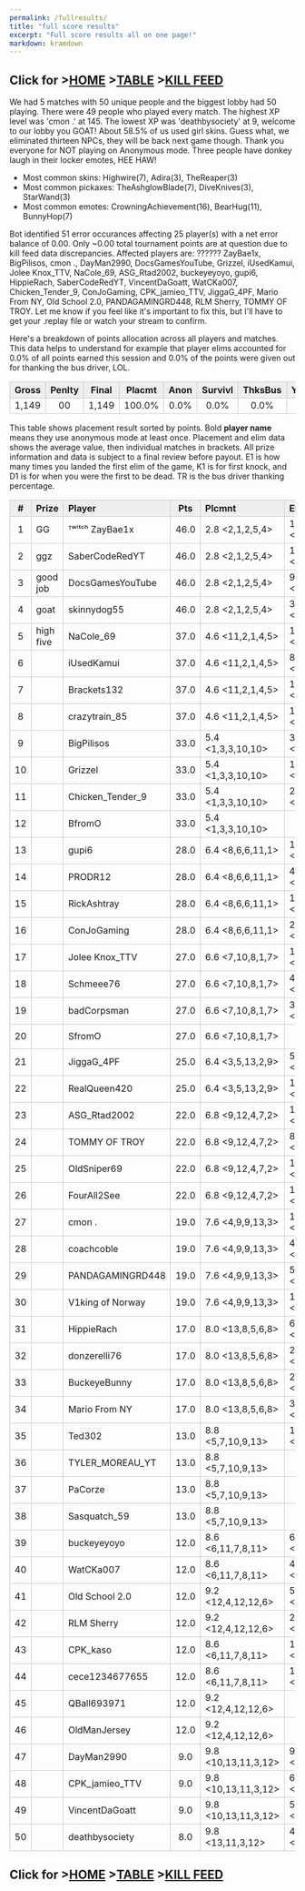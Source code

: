 ```yaml
---
permalink: /fullresults/
title: "full score results"
excerpt: "Full score results all on one page!"
markdown: kramdown
---
```

<meta http-equiv="refresh" content="30">

<script>
    var countUpdDate = new Date("Apr 08, 2023 14:01:36").getTime(); // Set the date we're counting down to
    var x = setInterval(function () {
        var timeNow = new Date().getTime(); // Get today's date and time
        var distance = timeNow - countUpdDate; // Find the distance between now and the count down date
        var days = Math.floor(distance / (1000 * 60 * 60 * 24));
        var hours = Math.floor((distance % (1000 * 60 * 60 * 24)) / (1000 * 60 * 60));
        var minutes = Math.floor((distance % (1000 * 60 * 60)) / (1000 * 60));
        var seconds = Math.floor((distance % (1000 * 60)) / 1000);
        var minutesString = minutes.toString();
        var secondsString = seconds.toString();
        if (minutesString.length < 2) {
            minutesString = "0" + minutesString;
        }
        if (secondsString.length < 2) {
            secondsString = "0" + secondsString;
        }
        document.getElementById("countUpTimer").innerHTML = minutesString + ":" + secondsString + " since updt"; // Display the result in the element with id="demo"
        // If the count down is finished, write some text
        if (distance < 0) {
            clearInterval(x);
            document.getElementById("countUpTimer").innerHTML = "EXPIRED";
        }
    }, 1000); // Update the count down every 1000 milliseconds
</script>


<style>
      .tableFixHead {
        overflow-y: auto;
        height: 195px;
      }
      .tableFixHead thead th {
        position: sticky;
        top: 0;
      }
      table {
        border-collapse: collapse;
        width: 100%;
      }
      th,
      td {
        padding: 2px 2x;
        border: 1px solid #ccc;
      }
      th {
        background: #eee;
      }
</style>

<strong><span id="countUpTimer" style="color:red;background-color:white;font-size:add_size"></span></strong>
## Click for >[HOME](https://www.kaso.gg) >[TABLE](https://www.kaso.gg/fullresults) >[KILL FEED](https://www.kaso.gg/killfeed)<br>

We had 5 matches with 50 unique people and the biggest lobby had 50 playing. There were 49 people who played every match. The highest XP level was 'cmon .' at 145. The lowest XP was 'deathbysociety' at 9, welcome to our lobby you GOAT! About 58.5% of us used girl skins. Guess what, we eliminated thirteen NPCs, they will be back next game though. Thank you everyone for NOT playing on Anonymous mode. Three people have donkey laugh in their locker emotes, HEE HAW!

* Most common skins: Highwire(7), Adira(3), TheReaper(3)<br>
* Most common pickaxes: TheAshglowBlade(7), DiveKnives(3), StarWand(3)<br>
* Most common emotes: CrowningAchievement(16), BearHug(11), BunnyHop(7)<br>

Bot identified 51 error occurances affecting 25 player(s) with a net error balance of 0.00. Only ~0.00 total tournament points are at question due to kill feed data discrepancies. Affected players are: ?????? ZayBae1x, BigPilisos, cmon ., DayMan2990, DocsGamesYouTube, Grizzel, iUsedKamui, Jolee Knox_TTV, NaCole_69, ASG_Rtad2002, buckeyeyoyo, gupi6, HippieRach, SaberCodeRedYT, VincentDaGoatt, WatCKa007, Chicken_Tender_9, ConJoGaming, CPK_jamieo_TTV, JiggaG_4PF, Mario From NY, Old School 2.0, PANDAGAMINGRD448, RLM Sherry, TOMMY OF TROY. Let me know if you feel like it's important to fix this, but I'll have to get your .replay file or watch your stream to confirm.

Here's a breakdown of points allocation across all players and matches. This data helps to understand for example that player elims accounted for 0.0% of all points earned this session and 0.0% of the points were given out for thanking the bus driver, LOL.

| Gross  | Penlty | Final  | Placmt | Anon   | Survivl  | ThksBus | YouDed | Elims  | Siphon | NPC    |
| :----: | :----: | :----: | :----: | :----: | :----:   | :----:  | :----: | :----: | :----: | :----: |
|1,149|00|1,149|100.0%|0.0%|0.0%|0.0%|0.0%|0.0%|0.0%|0.0%|

This table shows placement result sorted by points. Bold **player name** means they use anonymous mode at least once. Placement and elim data shows the average value, then individual matches in brackets. All prize information and data is subject to a final review before payout. E1 is how many times you landed the first elim of the game, K1 is for first knock, and D1 is for when you were the first to be dead. TR is the bus driver thanking percentage.


| #      | Prize | Player | Pts    | Plcmnt | Elims | NPCs   | E1     | D1     | K1     | TR     | Lvl    | Skin   | Axe    |
| :----: | :---  | :---   | :----: | :---   | :---  | :----: | :----: | :----: | :----: | :----: | :----: | :----: | :----: |
|1|GG|ᵀʷⁱᵗᶜʰ ZayBae1x|46.0|2.8 <2,1,2,5,4>|18 (3.6) <4,3,4,3,4>|1|0|0|0|60%|71|![](https://media.fortniteapi.io/images/0fee4a45d85a25f4c60dda16c445bea7/transparent.png){:height="35px"}|![](https://media.fortniteapi.io/images/128928a-3e4385b-50c4b4a-4240a82/transparent.png){:height="35px"}|
|2|ggz|SaberCodeRedYT|46.0|2.8 <2,1,2,5,4>|10 (2.5) <3,3,0,2,2>|0|0|0|0|80%|70|![](https://media.fortniteapi.io/images/a864864540f2dc1b3a8318063e85e910/transparent.png){:height="35px"}|![](https://media.fortniteapi.io/images/2149460bed6da81cbc9a5c8ba2a0e4ff/transparent.png){:height="35px"}|
|3|good job|DocsGamesYouTube|46.0|2.8 <2,1,2,5,4>|9 (2.3) <2,1,4,2,0>|0|0|0|0|0%|81|![](https://media.fortniteapi.io/images/4bd08e586b3b07c73d4832cd790f2243/transparent.png){:height="35px"}|![](https://media.fortniteapi.io/images/7fd1c6724a7ef0ce987034eef75f35ea/transparent.png){:height="35px"}|
|4|goat|skinnydog55|46.0|2.8 <2,1,2,5,4>|3 (1.0) <1,1,1,0,0>|0|0|0|0|60%|113|![](https://media.fortniteapi.io/images/5af18a533c2c0abcd49d98a4ae31f33c/transparent.png){:height="35px"}|![](https://media.fortniteapi.io/images/9293e8e2a91396e03e3153b5b0c72f6a/transparent.png){:height="35px"}|
|5|high five|NaCole_69|37.0|4.6 <11,2,1,4,5>|12 (3.0) <0,3,6,1,2>|0|0|0|0|0%|27|![](https://media.fortniteapi.io/images/423e7a34bd19f54333af30130c18394d/transparent.png){:height="35px"}|![](https://media.fortniteapi.io/images/841abef8a00eda5ecf1b596230acccac/transparent.png){:height="35px"}|
|6||iUsedKamui|37.0|4.6 <11,2,1,4,5>|8 (2.7) <0,3,3,0,2>|0|0|0|0|0%|1|![](https://media.fortniteapi.io/images/036f5726a7f7f69d7981bd358362517b/transparent.png){:height="35px"}|![](https://media.fortniteapi.io/images/16927b037fca762c1ccf58a5484f1a0a/transparent.png){:height="35px"}|
|7||Brackets132|37.0|4.6 <11,2,1,4,5>|1 (1.0) <0,0,0,1,0>|0|0|0|0|80%|26|![](https://media.fortniteapi.io/images/b57c9b58faaea1e7bd18095245de42b4/transparent.png){:height="35px"}|![](https://media.fortniteapi.io/images/87813ad11ba0d379fc09ba6e003e8530/transparent.png){:height="35px"}|
|8||crazytrain_85|37.0|4.6 <11,2,1,4,5>|1 (1.0) <0,0,1,0,0>|0|0|0|0|40%|1|![](https://media.fortniteapi.io/images/51272b526ed6ddf82e5ec4795ed5781f/transparent.png){:height="35px"}|![](https://media.fortniteapi.io/images/ce4b8792769f47b5ff0dd627ff32d727/transparent.png){:height="35px"}|
|9||BigPilisos|33.0|5.4 <1,3,3,10,10>|32 (6.4) <11,6,7,1,7>|2|0|0|0|60%|68|![](https://media.fortniteapi.io/images/1d6c273052d69c3dd72cd2520a7475c7/transparent.png){:height="35px"}|![](https://media.fortniteapi.io/images/68b6461baddd6e9c623f292c6ccc940b/transparent.png){:height="35px"}|
|10||Grizzel|33.0|5.4 <1,3,3,10,10>|15 (3.8) <6,4,4,0,1>|0|0|0|0|100%|108|![](https://media.fortniteapi.io/images/d03e1f9-eeda5c0-7c72636-f392e31/transparent.png){:height="35px"}|![](https://media.fortniteapi.io/images/05c48936305179b91613cac98be12beb/transparent.png){:height="35px"}|
|11||Chicken_Tender_9|33.0|5.4 <1,3,3,10,10>|2 (1.0) <1,0,1,0,0>|0|0|0|0|40%|46|![](https://media.fortniteapi.io/images/1d6c273052d69c3dd72cd2520a7475c7/transparent.png){:height="35px"}|![](https://media.fortniteapi.io/images/dbedf6b21a0d50efbb6040b3950ba9aa/transparent.png){:height="35px"}|
|12||BfromO|33.0|5.4 <1,3,3,10,10>||0|0|0|0|60%|44|![](https://media.fortniteapi.io/images/1d6c273052d69c3dd72cd2520a7475c7/transparent.png){:height="35px"}|![](https://media.fortniteapi.io/images/ab0bbe76eb09334bb027f40f3d2d1c48/transparent.png){:height="35px"}|
|13||gupi6|28.0|6.4 <8,6,6,11,1>|10 (2.5) <0,2,2,4,2>|0|0|1|0|80%|19|![](https://media.fortniteapi.io/images/a4ae8f546570a63acd3d87f50d37bdfc/transparent.png){:height="35px"}|![](https://media.fortniteapi.io/images/958bce0b0f72dea23439f889cd91dd97/transparent.png){:height="35px"}|
|14||PRODR12|28.0|6.4 <8,6,6,11,1>|4 (2.0) <0,1,3,0,0>|0|1|0|0|0%|26|![](https://media.fortniteapi.io/images/c33374569550d49e99dc699e5d1747c5/transparent.png){:height="35px"}|![](https://media.fortniteapi.io/images/41c2fdb554da82dacacc1935b55db23e/transparent.png){:height="35px"}|
|15||RickAshtray|28.0|6.4 <8,6,6,11,1>|1 (1.0) <0,0,0,1,0>|0|0|0|0|80%|12|![](https://media.fortniteapi.io/images/a7c4ac265dc8782c783abf34bb898810/transparent.png){:height="35px"}|![](https://media.fortniteapi.io/images/8d7b7960776bd3be44711d8b3c7731c6/transparent.png){:height="35px"}|
|16||ConJoGaming|28.0|6.4 <8,6,6,11,1>|2 (1.0) <0,1,0,0,1>|0|0|0|0|20%|22|![](https://media.fortniteapi.io/images/d19f1f88b2f48fc58c061f22c0340184/transparent.png){:height="35px"}|![](https://media.fortniteapi.io/images/2821715ae77ce3a826a547fb21c4cae3/transparent.png){:height="35px"}|
|17||Jolee Knox_TTV|27.0|6.6 <7,10,8,1,7>|11 (2.2) <2,1,1,6,1>|0|0|0|0|100%|94|![](https://media.fortniteapi.io/images/e4a765e43c88ebb1be3093017ead3cc8/transparent.png){:height="35px"}|![](https://media.fortniteapi.io/images/eb7af48a7d83fc82e305216a9f48f35a/transparent.png){:height="35px"}|
|18||Schmeee76|27.0|6.6 <7,10,8,1,7>|4 (2.0) <0,0,1,3,0>|0|0|0|0|100%|55|![](https://media.fortniteapi.io/images/e9d61c4a4aae593fbac8d72182da83f2/transparent.png){:height="35px"}|![](https://media.fortniteapi.io/images/2149460bed6da81cbc9a5c8ba2a0e4ff/transparent.png){:height="35px"}|
|19||badCorpsman|27.0|6.6 <7,10,8,1,7>|3 (1.0) <1,1,0,1,0>|0|0|0|0|60%|69|![](https://media.fortniteapi.io/images/e9d61c4a4aae593fbac8d72182da83f2/transparent.png){:height="35px"}|![](https://media.fortniteapi.io/images/958bce0b0f72dea23439f889cd91dd97/transparent.png){:height="35px"}|
|20||SfromO|27.0|6.6 <7,10,8,1,7>||0|0|0|0|100%|1|![](https://media.fortniteapi.io/images/d8f36a018fe77330bf83edc1967b6e70/transparent.png){:height="35px"}|![](https://media.fortniteapi.io/images/958bce0b0f72dea23439f889cd91dd97/transparent.png){:height="35px"}|
|21||JiggaG_4PF|25.0|6.4 <3,5,13,2,9>|5 (5.0) <0,0,0,5,0>|0|1|0|0|100%|21|![](https://media.fortniteapi.io/images/b5c05e27736ff99ff547e6a9e847dc6b/transparent.png){:height="35px"}|![](https://media.fortniteapi.io/images/d2e8284-fb06feb-ea3fbe3-c41fd8b/transparent.png){:height="35px"}|
|22||RealQueen420|25.0|6.4 <3,5,13,2,9>|1 (1.0) <0,1,0,0,0>|0|0|0|0|100%|69|![](https://media.fortniteapi.io/images/bf04b0beeb63b21268e99d9df769f51b/transparent.png){:height="35px"}|![](https://media.fortniteapi.io/images/958bce0b0f72dea23439f889cd91dd97/transparent.png){:height="35px"}|
|23||ASG_Rtad2002|22.0|6.8 <9,12,4,7,2>|13 (3.3) <1,1,4,0,7>|0|0|0|0|60%|53|![](https://media.fortniteapi.io/images/40274a4-d5db17a-d975314-a9971a6/transparent.png){:height="35px"}|![](https://media.fortniteapi.io/images/9db7a5d-2dea6ac-8b10889-1c7cbc9/transparent.png){:height="35px"}|
|24||TOMMY OF TROY|22.0|6.8 <9,12,4,7,2>|8 (2.7) <0,1,1,0,6>|0|1|0|0|60%|104|![](https://media.fortniteapi.io/images/a0cf0eb956aa5483a9ae4394d1157ff3/transparent.png){:height="35px"}|![](https://media.fortniteapi.io/images/9561edceab97ff36c46981b561a2aefa/transparent.png){:height="35px"}|
|25||OldSniper69|22.0|6.8 <9,12,4,7,2>|1 (1.0) <0,0,0,0,1>|0|0|1|0|80%|20|![](https://media.fortniteapi.io/images/6ab699ca8456e1092e07ffc2bdb131c7/transparent.png){:height="35px"}|![](https://media.fortniteapi.io/images/2ddccff4a674659187ecd9fa835d070f/transparent.png){:height="35px"}|
|26||FourAll2See|22.0|6.8 <9,12,4,7,2>|1 (1.0) <0,0,1,0,0>|0|0|0|0|0%|93|![](https://media.fortniteapi.io/images/d96579630a4aa5fc9d427fbeec8ab712/transparent.png){:height="35px"}|![](https://media.fortniteapi.io/images/ad89f78a8897ff4c1946557ece747359/transparent.png){:height="35px"}|
|27||cmon .|19.0|7.6 <4,9,9,13,3>|17 (3.4) <3,3,3,1,7>|0|0|0|0|40%|116|![](https://media.fortniteapi.io/images/722dddb-85539a2-d8e9a63-1b298df/transparent.png){:height="35px"}|![](https://media.fortniteapi.io/images/a02b9082525370e9088801261a77c3e1/transparent.png){:height="35px"}|
|28||coachcoble|19.0|7.6 <4,9,9,13,3>|4 (1.3) <1,1,0,2,0>|0|0|0|0|100%|58|![](https://media.fortniteapi.io/images/747cdfbb30a97762f021c17049b67dd0/transparent.png){:height="35px"}|![](https://media.fortniteapi.io/images/ca6cfb9-54bc587-e5c6dce-1b4fc3e/transparent.png){:height="35px"}|
|29||PANDAGAMINGRD448|19.0|7.6 <4,9,9,13,3>|5 (1.7) <1,3,0,0,1>|0|0|0|0|0%|35|![](https://media.fortniteapi.io/images/88e2c2af9935d02353434d58261a16b2/transparent.png){:height="35px"}|![](https://media.fortniteapi.io/images/be3cdefd79427f64c3b1d4a423812a7f/transparent.png){:height="35px"}|
|30||V1king of Norway|19.0|7.6 <4,9,9,13,3>|1 (1.0) <0,1,0,0,0>|0|0|0|0|100%|26|![](https://media.fortniteapi.io/images/a22a0c603d543a60dd37432e09d1205e/transparent.png){:height="35px"}|![](https://media.fortniteapi.io/images/2ddccff4a674659187ecd9fa835d070f/transparent.png){:height="35px"}|
|31||HippieRach|17.0|8.0 <13,8,5,6,8>|6 (1.5) <1,2,1,2,0>|0|0|0|0|100%|53|![](https://media.fortniteapi.io/images/e91f3512574814c859404056cda0ef94/transparent.png){:height="35px"}|![](https://media.fortniteapi.io/images/d2e8284-fb06feb-ea3fbe3-c41fd8b/transparent.png){:height="35px"}|
|32||donzerelli76|17.0|8.0 <13,8,5,6,8>|2 (1.0) <0,0,1,1,0>|0|0|0|0|0%|26|![](https://media.fortniteapi.io/images/d96579630a4aa5fc9d427fbeec8ab712/transparent.png){:height="35px"}|![](https://media.fortniteapi.io/images/958bce0b0f72dea23439f889cd91dd97/transparent.png){:height="35px"}|
|33||BuckeyeBunny|17.0|8.0 <13,8,5,6,8>|2 (1.0) <1,1,0,0,0>|0|0|0|0|100%|55|![](https://media.fortniteapi.io/images/473c1f0e7f3c310eae7c3b580609429b/transparent.png){:height="35px"}|![](https://media.fortniteapi.io/images/cbcb9e145a9ae22fdd377bc5af228b8c/transparent.png){:height="35px"}|
|34||Mario From NY|17.0|8.0 <13,8,5,6,8>|3 (1.0) <1,1,1,0,0>|0|1|0|0|0%|27|![](https://media.fortniteapi.io/images/142913526bf1b32ba9433bf5de83e010/transparent.png){:height="35px"}|![](https://media.fortniteapi.io/images/05c48936305179b91613cac98be12beb/transparent.png){:height="35px"}|
|35||Ted302|13.0|8.8 <5,7,10,9,13>|1 (1.0) <0,1,0,0,0>|0|0|0|0|100%|86|![](https://media.fortniteapi.io/images/9303938aacd6c7f187768b971c50770b/transparent.png){:height="35px"}|![](https://media.fortniteapi.io/images/958bce0b0f72dea23439f889cd91dd97/transparent.png){:height="35px"}|
|36||TYLER_MOREAU_YT|13.0|8.8 <5,7,10,9,13>||0|0|0|0|100%|18|![](https://media.fortniteapi.io/images/be81a2b65240ef3bb6fafcad9073d47c/transparent.png){:height="35px"}|![](https://media.fortniteapi.io/images/d2e8284-fb06feb-ea3fbe3-c41fd8b/transparent.png){:height="35px"}|
|37||PaCorze|13.0|8.8 <5,7,10,9,13>||0|0|1|0|40%|50|![](https://media.fortniteapi.io/images/c899284fe528e0d9a5a22772a1e23104/transparent.png){:height="35px"}|![](https://media.fortniteapi.io/images/eb488368dc072c4b4e11f9c7a9dbb08e/transparent.png){:height="35px"}|
|38||Sasquatch_59|13.0|8.8 <5,7,10,9,13>||0|0|0|0|0%|11|![](https://media.fortniteapi.io/images/7958958e3864e594628cc8b160c0d865/transparent.png){:height="35px"}|![](https://media.fortniteapi.io/images/07a1777f2c562ebf6979d3ba3c3f14e7/transparent.png){:height="35px"}|
|39||buckeyeyoyo|12.0|8.6 <6,11,7,8,11>|6 (1.5) <1,0,1,3,1>|0|0|0|0|80%|104|![](https://media.fortniteapi.io/images/9ee2208-af767e3-3e46637-4918a3f/transparent.png){:height="35px"}|![](https://media.fortniteapi.io/images/bf781d1-baafaa7-40a5dc8-7bb3923/transparent.png){:height="35px"}|
|40||WatCKa007|12.0|8.6 <6,11,7,8,11>|4 (1.3) <1,1,0,2,0>|0|0|0|0|40%|52|![](https://media.fortniteapi.io/images/f62eac592baed20007df92c81ac4b1f1/transparent.png){:height="35px"}|![](https://media.fortniteapi.io/images/3c7bc37b6e335269274991910a5dd2ef/transparent.png){:height="35px"}|
|41||Old School 2.0|12.0|9.2 <12,4,12,12,6>|5 (2.5) <0,1,0,0,4>|0|0|0|0|40%|84|![](https://media.fortniteapi.io/images/97cecc17672237f13bfbc5cee17ae18f/transparent.png){:height="35px"}|![](https://media.fortniteapi.io/images/0692194-9c5b386-445cf82-2cb484d/transparent.png){:height="35px"}|
|42||RLM Sherry|12.0|9.2 <12,4,12,12,6>|2 (1.0) <0,0,0,1,1>|0|0|0|0|100%|16|![](https://media.fortniteapi.io/images/c765c24d97490acabfe948bbac2318bf/transparent.png){:height="35px"}|![](https://media.fortniteapi.io/images/958bce0b0f72dea23439f889cd91dd97/transparent.png){:height="35px"}|
|43||CPK_kaso|12.0|8.6 <6,11,7,8,11>|1 (1.0) <1,0,0,0,0>|0|0|0|0|100%|90|![](https://media.fortniteapi.io/images/c5e91cbd538fb9afe1826e816b363c5a/transparent.png){:height="35px"}|![](https://media.fortniteapi.io/images/eb390e0a1e7ff085ff8c1e7a5a3afa53/transparent.png){:height="35px"}|
|44||cece1234677655|12.0|8.6 <6,11,7,8,11>|1 (1.0) <1,0,0,0,0>|0|0|0|0|0%|14|![](https://media.fortniteapi.io/images/8f989fc3edf875e7f73b6dcdbe1f082d/transparent.png){:height="35px"}|![](https://media.fortniteapi.io/images/7bd11ebf53706ac267b565ed3b1f71e0/transparent.png){:height="35px"}|
|45||QBall693971|12.0|9.2 <12,4,12,12,6>||0|0|1|0|20%|14|![](https://media.fortniteapi.io/images/142913526bf1b32ba9433bf5de83e010/transparent.png){:height="35px"}|![](https://media.fortniteapi.io/images/7c9afa14cbc3d768fe4caabfeed34867/transparent.png){:height="35px"}|
|46||OldManJersey|12.0|9.2 <12,4,12,12,6>||0|0|0|0|0%|56|![](https://media.fortniteapi.io/images/1de0ec7-3d274f7-fc013ae-a66d612/transparent.png){:height="35px"}|![](https://media.fortniteapi.io/images/05c48936305179b91613cac98be12beb/transparent.png){:height="35px"}|
|47||DayMan2990|9.0|9.8 <10,13,11,3,12>|9 (3.0) <2,0,3,4,0>|0|0|0|0|60%|77|![](https://media.fortniteapi.io/images/fec2b771083648220d7597847a86b104/transparent.png){:height="35px"}|![](https://media.fortniteapi.io/images/366532eef1bf2b47e16bf7b1a3ab8b28/transparent.png){:height="35px"}|
|48||CPK_jamieo_TTV|9.0|9.8 <10,13,11,3,12>|6 (2.0) <2,1,0,3,0>|0|0|0|0|100%|58|![](https://media.fortniteapi.io/images/6af5fb0c4127ab98be084d6ec5ed499c/transparent.png){:height="35px"}|![](https://media.fortniteapi.io/images/387bc01-74f3869-f996df6-ed18404/transparent.png){:height="35px"}|
|49||VincentDaGoatt|9.0|9.8 <10,13,11,3,12>|5 (2.5) <0,0,0,4,1>|0|0|0|0|100%|82|![](https://media.fortniteapi.io/images/3e6471d-d6d4002-37e2f0d-5694bab/transparent.png){:height="35px"}|![](https://media.fortniteapi.io/images/1470afcef74ebc3e9f96b52fd1320466/transparent.png){:height="35px"}|
|50||deathbysociety|8.0|9.8 <13,11,3,12>|4 (2.0) <0,2,2,0>|0|0|0|0|25%|5|![](https://media.fortniteapi.io/images/a1dcebb-e269b9e-7bf3812-a9b32b7/transparent.png){:height="35px"}|![](https://media.fortniteapi.io/images/75c6ab1eb8f21f2953a32c0c9e222a49/transparent.png){:height="35px"}|

## Click for >[HOME](https://www.kaso.gg) >[TABLE](https://www.kaso.gg/fullresults) >[KILL FEED](https://www.kaso.gg/killfeed)<br>

